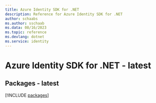 ```yaml
---
title: Azure Identity SDK for .NET
description: Reference for Azure Identity SDK for .NET
author: schaabs
ms.author: sschaab
ms.data: 08/16/2023
ms.topic: reference
ms.devlang: dotnet
ms.service: identity
---
```

# Azure Identity SDK for .NET - latest
## Packages - latest
[!INCLUDE [packages](identity-index.md)]